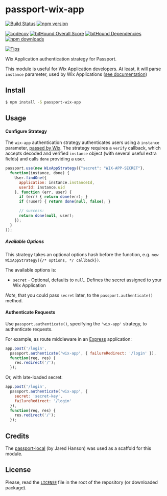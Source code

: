 # passport-wix-app

[![Build Status](https://travis-ci.org/maxkoryukov/passport-wix-app.svg?branch=master)](https://travis-ci.org/maxkoryukov/passport-wix-app)
[![npm version](https://img.shields.io/npm/v/passport-wix-app.svg)](https://www.npmjs.com/package/passport-wix-app)

[![codecov](https://codecov.io/gh/maxkoryukov/passport-wix-app/branch/master/graph/badge.svg)](https://codecov.io/gh/maxkoryukov/passport-wix-app)
[![bitHound Overall Score](https://www.bithound.io/github/maxkoryukov/passport-wix-app/badges/score.svg)](https://www.bithound.io/github/maxkoryukov/passport-wix-app)
[![bitHound Dependencies](https://www.bithound.io/github/maxkoryukov/passport-wix-app/badges/dependencies.svg)](https://www.bithound.io/github/maxkoryukov/passport-wix-app/master/dependencies/npm)
[![npm downloads](https://img.shields.io/npm/dm/passport-wix-app.svg)](https://www.npmjs.com/package/passport-wix-app)

[![Tips](http://img.shields.io/gittip/maxkoryukov.png)](https://www.gittip.com/maxkoryukov/)

Wix Application authentication strategy for Passport.

This module is useful for Wix Application developers. At least, it will parse `instance` parameter, used by Wix Applications ([see documentation](http://dev.wix.com/docs/infrastructure/app-instance/#))

## Install

```bash
$ npm install -S passport-wix-app
```

## Usage

#### Configure Strategy

The `wix-app` authentication strategy authenticates users using a `instance` parameter, [passed by Wix](http://dev.wix.com/docs/development/widget/#endpoint-urls). The strategy requires a `verify` callback, which accepts decoded and verified `instance` object (with several useful extra fields) and calls `done` providing a user.

```javascript
passport.use(new WixAppStrategy({"secret": "WIX-APP-SECRET"},
  function(instance, done) {
    User.findOne({
      application: instance.instanceId,
      userId: instance.uid
    }, function (err, user) {
      if (err) { return done(err); }
      if (!user) { return done(null, false); }

      // success:
      return done(null, user);
    });
  }
));
```

##### Available Options

This strategy takes an optional options hash before the function, e.g. `new WixAppStrategy({/* options, */ callback})`.

The available options is:

* `secret` - Optional, defaults to `null`. Defines the secret assigned to your Wix Application

*Note*, that you could pass `secret` later, to the `passport.authenticate()` method.

#### Authenticate Requests

Use `passport.authenticate()`, specifying the `'wix-app'` strategy, to authenticate requests.

For example, as route middleware in an [Express](http://expressjs.com/) application:

```javascript
app.post('/login',
  passport.authenticate('wix-app', { failureRedirect: '/login' }),
  function(req, res) {
    res.redirect('/');
  });
```

Or, with late-loaded secret:

```javascript
app.post('/login',
  passport.authenticate('wix-app', {
    secret: 'secret-key',
    failureRedirect: '/login'
  }),
  function(req, res) {
    res.redirect('/');
  });
```

## Credits

The [passport-local](https://github.com/jaredhanson/passport-local) (by Jared Hanson) was used as a scaffold for this module.

## License

Please, read the [`LICENSE`](LICENSE) file in the root of the repository (or downloaded package).
